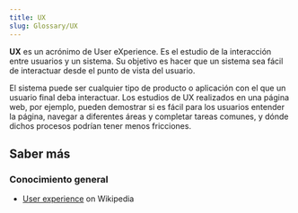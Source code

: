 ```yaml
---
title: UX
slug: Glossary/UX
---
```


**UX** es un acrónimo de User eXperience. Es el estudio de la interacción entre usuarios y un sistema. Su objetivo es hacer que un sistema sea fácil de interactuar desde el punto de vista del usuario.

El sistema puede ser cualquier tipo de producto o aplicación con el que un usuario final deba interactuar. Los estudios de UX realizados en una página web, por ejemplo, pueden demostrar si es fácil para los usuarios entender la página, navegar a diferentes áreas y completar tareas comunes, y dónde dichos procesos podrían tener menos fricciones.

## Saber más

### Conocimiento general

- [User experience](https://es.wikipedia.org/wiki/User_experience) on Wikipedia
